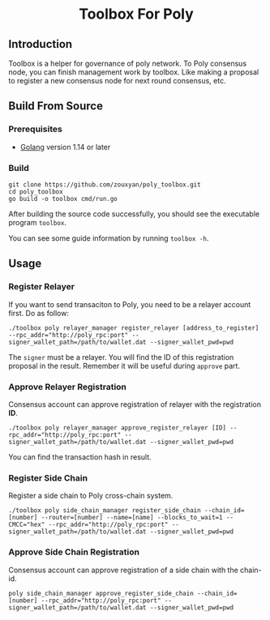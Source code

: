 <h1 align="center">Toolbox For Poly</h1>

## Introduction

Toolbox is a helper for governance of poly network. To Poly consensus node, you can finish management work by toolbox. Like making a proposal to register a new consensus node for next round consensus, etc.

## Build From Source

### Prerequisites

- [Golang](https://golang.org/doc/install) version 1.14 or later

### Build

```shell
git clone https://github.com/zouxyan/poly_toolbox.git
cd poly_toolbox
go build -o toolbox cmd/run.go
```

After building the source code successfully,  you should see the executable program `toolbox`. 

You can see some guide information by running `toolbox -h`.

## Usage

### Register Relayer

If you want to send transaciton to Poly, you need to be a relayer account first. Do as follow:

```
./toolbox poly relayer_manager register_relayer [address_to_register] --rpc_addr="http://poly_rpc:port" --signer_wallet_path=/path/to/wallet.dat --signer_wallet_pwd=pwd
```

The `signer` must be a relayer. You will  find the ID of this registration proposal in the result. Remember it will be useful during `approve` part.

### Approve Relayer Registration

Consensus account can approve registration of relayer with the registration **ID**. 

```
./toolbox poly relayer_manager approve_register_relayer [ID] --rpc_addr="http://poly_rpc:port" --signer_wallet_path=/path/to/wallet.dat --signer_wallet_pwd=pwd
```

You can find the transaction hash in result.

### Register Side Chain

Register a side chain to Poly cross-chain system.

```
./toolbox poly side_chain_manager register_side_chain --chain_id=[number] --router=[number] --name=[name] --blocks_to_wait=1 --CMCC="hex" --rpc_addr="http://poly_rpc:port" --signer_wallet_path=/path/to/wallet.dat --signer_wallet_pwd=pwd
```

### Approve Side Chain Registration 

Consensus account can approve registration of a side chain with the chain-id.

```
poly side_chain_manager approve_register_side_chain --chain_id=[number] --rpc_addr="http://poly_rpc:port" --signer_wallet_path=/path/to/wallet.dat --signer_wallet_pwd=pwd
```

 

